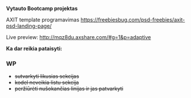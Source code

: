 **Vytauto Bootcamp projektas**

AXIT template programavimas
https://freebiesbug.com/psd-freebies/axit-psd-landing-page/

Live preview: http://mqz8du.axshare.com/#g=1&p=adaptive

**Ka dar reikia pataisyti:**

### WP
- ~~sutvarkyti likusias sekcijas~~
- ~~kodel neveikia listu sekcija~~
- ~~peržiūrėti nušokančias linijas ir jas patvarkyti~~

